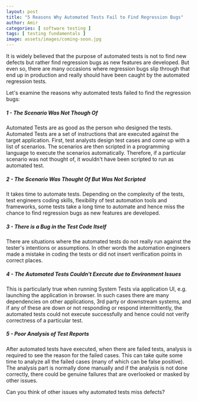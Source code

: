```yaml
---
layout: post
title: "5 Reasons Why Automated Tests Fail to Find Regression Bugs"
author: Amir
categories: [ software testing ]
tags: [ testing fundamentals ]
image: assets/images/coming-soon.jpg
---
```


It is widely believed that the purpose of automated tests is not to find new defects but rather find regression bugs as new features are developed. But even so, there are many occasions where regression bugs slip through that end up in production and really should have been caught by the automated regression tests.

Let's examine the reasons why automated tests failed to find the regression bugs:

##### 1 - The Scenario Was Not Though Of

Automated Tests are as good as the person who designed the tests. Automated Tests are a set of instructions that are executed against the target application. First, test analysts design test cases and come up with a list of scenarios. The scenarios are then scripted in a programming language to execute the scenarios automatically. Therefore, if a particular scenario was not thought of, it wouldn't have been scripted to run as automated test.

##### 2 - The Scenario Was Thought Of But Was Not Scripted

It takes time to automate tests. Depending on the complexity of the tests, test engineers coding skills, flexibility of test automation tools and frameworks, some tests take a long time to automate and hence miss the chance to find regression bugs as new features are developed.

##### 3 - There is a Bug in the Test Code Itself

There are situations where the automated tests do not really run against the tester's intentions or assumptions. In other words the automation engineers made a mistake in coding the tests or did not insert verification points in correct places.

##### 4 - The Automated Tests Couldn't Execute due to Environment Issues

This is particularly true when running System Tests via application UI, e.g. launching the application in browser. In such cases there are many dependencies on other applications, 3rd party or downstream systems, and if any of these are down or not responding or respond intermittently, the automated tests could not execute successfully and hence could not verify correctness of a particular test.

##### 5 - Poor Analysis of Test Reports

After automated tests have executed, when there are failed tests, analysis is required to see the reason for the failed cases. This can take quite some time to analyze all the failed cases (many of which can be false positive). The analysis part is normally done manually and if the analysis is not done correctly, there could be genuine failures that are overlooked or masked by other issues.

Can you think of other issues why automated tests miss defects?